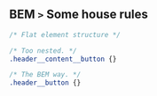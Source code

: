 ## BEM `>` Some house rules

```css
/* Flat element structure */

/* Too nested. */
.header__content__button {}

/* The BEM way. */
.header__button {}
```
